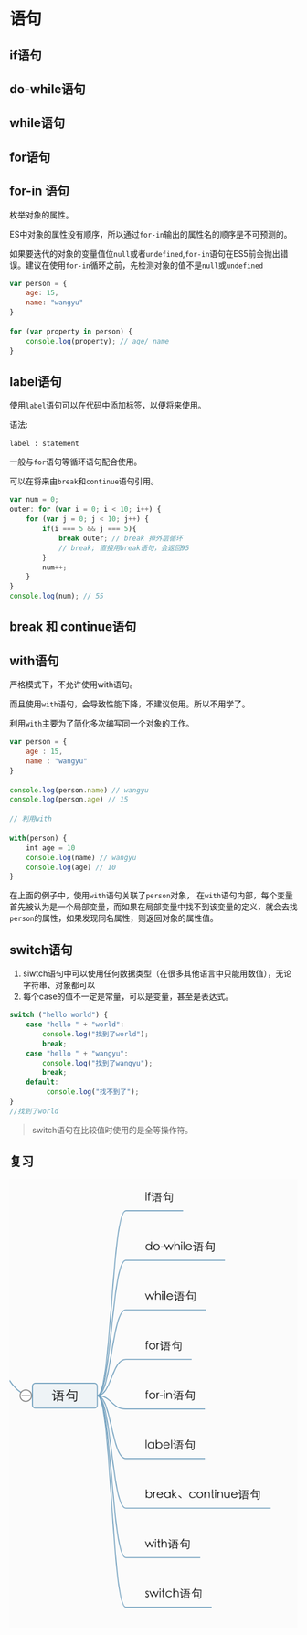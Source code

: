 # 语句

## if语句

## do-while语句

## while语句

## for语句

## for-in 语句

枚举对象的属性。

ES中对象的属性没有顺序，所以通过`for-in`输出的属性名的顺序是不可预测的。

如果要迭代的对象的变量值位`null`或者`undefined`,`for-in`语句在ES5前会抛出错误。建议在使用`for-in`循环之前，先检测对象的值不是`null`或`undefined`

```js
var person = {
    age: 15,
    name: "wangyu"
}

for (var property in person) {
    console.log(property); // age/ name 
}
```

## label语句

使用`label`语句可以在代码中添加标签，以便将来使用。

语法:

`label : statement`

一般与`for`语句等循环语句配合使用。

可以在将来由`break`和`continue`语句引用。

```js
var num = 0;
outer: for (var i = 0; i < 10; i++) {
    for (var j = 0; j < 10; j++) {
        if(i === 5 && j === 5){
            break outer; // break 掉外层循环
            // break; 直接用break语句，会返回95
        }
        num++;
    }
}
console.log(num); // 55 
```

## break 和 continue语句

## with语句

严格模式下，不允许使用with语句。

而且使用`with`语句，会导致性能下降，不建议使用。所以不用学了。

利用`with`主要为了简化多次编写同一个对象的工作。

```js
var person = {
    age : 15,
    name : "wangyu"
}

console.log(person.name) // wangyu
console.log(person.age) // 15

// 利用with

with(person) {
    int age = 10
	console.log(name) // wangyu
    console.log(age) // 10
}
```

在上面的例子中，使用`with`语句关联了`person`对象， 在`with`语句内部，每个变量首先被认为是一个局部变量，而如果在局部变量中找不到该变量的定义，就会去找`person`的属性，如果发现同名属性，则返回对象的属性值。

## switch语句

1. siwtch语句中可以使用任何数据类型（在很多其他语言中只能用数值），无论字符串、对象都可以
2. 每个case的值不一定是常量，可以是变量，甚至是表达式。

```js
switch ("hello world") {
    case "hello " + "world":
        console.log("找到了world");
        break;
    case "hello " + "wangyu":
        console.log("找到了wangyu");
        break;   
    default: 
         console.log("找不到了");
}
//找到了world 
```

>  switch语句在比较值时使用的是全等操作符。

## 复习 

<img src='./images/image-20181219101311211.png'>